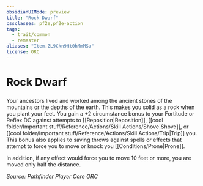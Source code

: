 ```yaml
---
obsidianUIMode: preview
title: "Rock Dwarf"
cssclasses: pf2e,pf2e-action
tags:
  - trait/common
  - remaster
aliases: "Item.ZL9Ckn9Ht0hMmMSu"
license: ORC
---
```

# Rock Dwarf

### 






Your ancestors lived and worked among the ancient stones of the mountains or the depths of the earth. This makes you solid as a rock when you plant your feet. You gain a +2 circumstance bonus to your Fortitude or Reflex DC against attempts to [[Reposition|Reposition]], [[cool folder/Important stuff/Reference/Actions/Skill Actions/Shove|Shove]], or [[cool folder/Important stuff/Reference/Actions/Skill Actions/Trip|Trip]] you. This bonus also applies to saving throws against spells or effects that attempt to force you to move or knock you [[Conditions/Prone|Prone]].

In addition, if any effect would force you to move 10 feet or more, you are moved only half the distance.

*Source: Pathfinder Player Core*
*ORC*